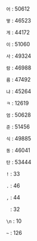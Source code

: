 `어` : 50612

`떻` : 46523

`게` : 44172

`이` : 51060

`사` : 49324

`람` : 46988

`름` : 47492

`냐` : 45264

`ㅋ` : 12619

`엄` : 50628

`준` : 51456

`식` : 49885

`동` : 46041

`탄` : 53444

`!` : 33

`.` : 46

`,` : 44

` ` : 32

`\n` : 10

`~` : 126
